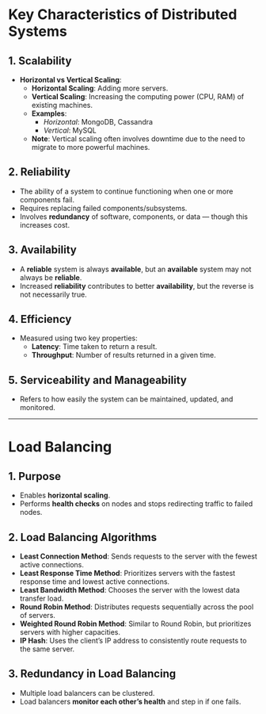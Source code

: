# Key Characteristics of Distributed Systems

## 1. Scalability
- **Horizontal vs Vertical Scaling**:
  - **Horizontal Scaling**: Adding more servers.
  - **Vertical Scaling**: Increasing the computing power (CPU, RAM) of existing machines.
  - **Examples**:
    - *Horizontal*: MongoDB, Cassandra
    - *Vertical*: MySQL
  - **Note**: Vertical scaling often involves downtime due to the need to migrate to more powerful machines.

## 2. Reliability
- The ability of a system to continue functioning when one or more components fail.
- Requires replacing failed components/subsystems.
- Involves **redundancy** of software, components, or data — though this increases cost.

## 3. Availability
- A **reliable** system is always **available**, but an **available** system may not always be **reliable**.
- Increased **reliability** contributes to better **availability**, but the reverse is not necessarily true.

## 4. Efficiency
- Measured using two key properties:
  - **Latency**: Time taken to return a result.
  - **Throughput**: Number of results returned in a given time.

## 5. Serviceability and Manageability
- Refers to how easily the system can be maintained, updated, and monitored.

---

# Load Balancing

## 1. Purpose
- Enables **horizontal scaling**.
- Performs **health checks** on nodes and stops redirecting traffic to failed nodes.

## 2. Load Balancing Algorithms
- **Least Connection Method**: Sends requests to the server with the fewest active connections.
- **Least Response Time Method**: Prioritizes servers with the fastest response time and lowest active connections.
- **Least Bandwidth Method**: Chooses the server with the lowest data transfer load.
- **Round Robin Method**: Distributes requests sequentially across the pool of servers.
- **Weighted Round Robin Method**: Similar to Round Robin, but prioritizes servers with higher capacities.
- **IP Hash**: Uses the client’s IP address to consistently route requests to the same server.

## 3. Redundancy in Load Balancing
- Multiple load balancers can be clustered.
- Load balancers **monitor each other’s health** and step in if one fails.

